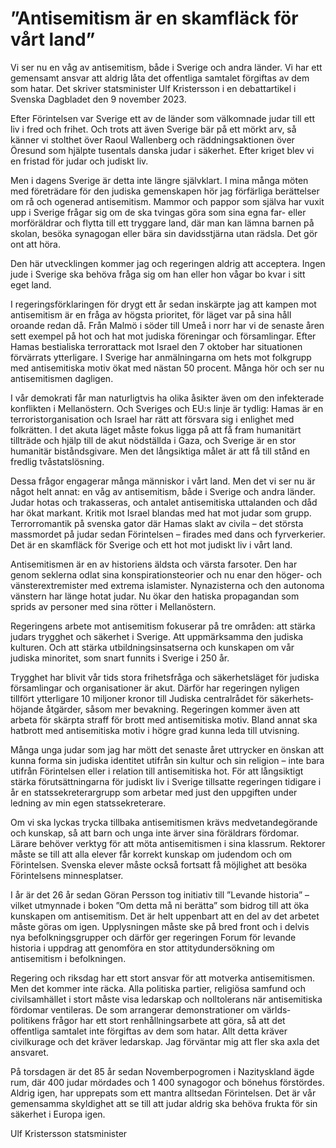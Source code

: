 # ”Antisemitism är en skamfläck för vårt land”

Vi ser nu en våg av antisemitism, både i Sverige och andra länder. Vi har ett gemensamt ansvar att aldrig låta det offentliga samtalet förgiftas av dem som hatar. Det skriver statsminister Ulf Kristersson i en debattartikel i Svenska Dagbladet den 9 november 2023\.


Efter Förintelsen var Sverige ett av de länder som välkomnade judar till ett liv i fred och frihet. Och trots att även Sverige bär på ett mörkt arv, så känner vi stolthet över Raoul Wallenberg och räddnings­aktionen över Öresund som hjälpte tusentals danska judar i säkerhet. Efter kriget blev vi en fristad för judar och judiskt liv.

Men i dagens Sverige är detta inte längre självklart. I mina många möten med företrädare för den judiska gemenskapen hör jag förfärliga berättelser om rå och ogenerad antisemitism. Mammor och pappor som själva har vuxit upp i Sverige frågar sig om de ska tvingas göra som sina egna far\- eller morföräldrar och flytta till ett tryggare land, där man kan lämna barnen på skolan, besöka synagogan eller bära sin davids­stjärna utan rädsla. Det gör ont att höra.

Den här utvecklingen kommer jag och regeringen aldrig att acceptera. Ingen jude i Sverige ska behöva fråga sig om han eller hon vågar bo kvar i sitt eget land.

I regeringsförklaringen för drygt ett år sedan inskärpte jag att kampen mot antisemitism är en fråga av högsta prioritet, för läget var på sina håll oroande redan då. Från Malmö i söder till Umeå i norr har vi de senaste åren sett exempel på hot och hat mot judiska föreningar och församlingar. Efter Hamas bestialiska terror­attack mot Israel den 7 oktober har situationen förvärrats ytterligare. I Sverige har anmälningarna om hets mot folkgrupp med antisemitiska motiv ökat med nästan 50 procent. Många hör och ser nu antisemitismen dagligen.

I vår demokrati får man naturligtvis ha olika åsikter även om den infekterade konflikten i Mellanöstern. Och Sveriges och EU:s linje är tydlig: Hamas är en terrorist­organisation och Israel har rätt att försvara sig i enlighet med folkrätten. I det akuta läget måste fokus ligga på att få fram humanitärt tillträde och hjälp till de akut nödställda i Gaza, och Sverige är en stor humanitär bistånds­givare. Men det långsiktiga målet är att få till stånd en fredlig tvåstats­lösning.

Dessa frågor engagerar många människor i vårt land. Men det vi ser nu är något helt annat: en våg av antisemitism, både i Sverige och andra länder. Judar hotas och trakasseras, och antalet antisemitiska uttalanden och dåd har ökat markant. Kritik mot Israel blandas med hat mot judar som grupp. Terror­romantik på svenska gator där Hamas slakt av civila – det största massmordet på judar sedan Förintelsen – firades med dans och fyrverkerier. Det är en skamfläck för Sverige och ett hot mot judiskt liv i vårt land.

Antisemitismen är en av historiens äldsta och värsta farsoter. Den har genom seklerna odlat sina konspirations­teorier och nu enar den höger\- och vänster­extremister med extrema islamister. Nynazisterna och den autonoma vänstern har länge hotat judar. Nu ökar den hatiska propagandan som sprids av personer med sina rötter i Mellanöstern.

Regeringens arbete mot antisemitism fokuserar på tre områden: att stärka judars trygghet och säkerhet i Sverige. Att uppmärksamma den judiska kulturen. Och att stärka utbildnings­insatserna och kunskapen om vår judiska minoritet, som snart funnits i Sverige i 250 år.

Trygghet har blivit vår tids stora frihetsfråga och säkerhets­läget för judiska församlingar och organisationer är akut. Därför har regeringen nyligen tillfört ytterligare 10 miljoner kronor till Judiska centralrådet för säkerhets­höjande åtgärder, såsom mer bevakning. Regeringen kommer även att arbeta för skärpta straff för brott med antisemitiska motiv. Bland annat ska hatbrott med antisemitiska motiv i högre grad kunna leda till utvisning.

Många unga judar som jag har mött det senaste året uttrycker en önskan att kunna forma sin judiska identitet utifrån sin kultur och sin religion – inte bara utifrån Förintelsen eller i relation till antisemitiska hot. För att långsiktigt stärka förutsättningarna för judiskt liv i Sverige tillsatte regeringen tidigare i år en statssekreterar­grupp som arbetar med just den uppgiften under ledning av min egen statssekreterare.

Om vi ska lyckas trycka tillbaka antisemitismen krävs medvetande­görande och kunskap, så att barn och unga inte ärver sina föräldrars fördomar. Lärare behöver verktyg för att möta antisemitismen i sina klassrum. Rektorer måste se till att alla elever får korrekt kunskap om judendom och om Förintelsen. Svenska elever måste också fortsatt få möjlighet att besöka Förintelsens minnes­platser.

I år är det 26 år sedan Göran Persson tog initiativ till ”Levande historia” – vilket utmynnade i boken ”Om detta må ni berätta” som bidrog till att öka kunskapen om antisemitism. Det är helt uppenbart att en del av det arbetet måste göras om igen. Upplysningen måste ske på bred front och i delvis nya befolknings­grupper och därför ger regeringen Forum för levande historia i uppdrag att genomföra en stor attityd­undersökning om antisemitism i befolkningen.

Regering och riksdag har ett stort ansvar för att motverka antisemitismen. Men det kommer inte räcka. Alla politiska partier, religiösa samfund och civil­samhället i stort måste visa ledarskap och nolltolerans när antisemitiska fördomar ventileras. De som arrangerar demonstrationer om världs­politikens frågor har ett stort renhållnings­arbete att göra, så att det offentliga samtalet inte förgiftas av dem som hatar. Allt detta kräver civilkurage och det kräver ledarskap. Jag förväntar mig att fler ska axla det ansvaret.

På torsdagen är det 85 år sedan November­pogromen i Nazityskland ägde rum, där 400 judar mördades och 1 400 synagogor och bönehus förstördes. Aldrig igen, har upprepats som ett mantra alltsedan Förintelsen. Det är vår gemensamma skyldighet att se till att judar aldrig ska behöva frukta för sin säkerhet i Europa igen.

Ulf Kristersson
statsminister
